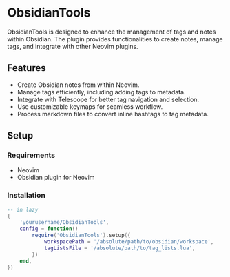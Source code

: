 # ObsidianTools

ObsidianTools is designed to enhance the management of tags and notes within Obsidian. The plugin provides functionalities to create notes, manage tags, and integrate with other Neovim plugins.

## Features

-  Create Obsidian notes from within Neovim.
-  Manage tags efficiently, including adding tags to metadata.
-  Integrate with Telescope for better tag navigation and selection.
-  Use customizable keymaps for seamless workflow.
-  Process markdown files to convert inline hashtags to tag metadata.

## Setup

### Requirements

-  Neovim
-  Obsidian plugin for Neovim

### Installation

```lua
-- in lazy
{
    'yourusername/ObsidianTools',
    config = function()
        require('ObsidianTools').setup({
            workspacePath = '/absolute/path/to/obsidian/workspace',
            tagListsFile = '/absolute/path/to/tag_lists.lua',
        })
    end,
})
